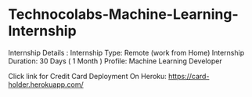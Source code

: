 # Technocolabs-Machine-Learning-Internship
Internship Details : Internship Type: Remote (work from Home) Internship Duration: 30 Days ( 1 Month ) Profile: Machine Learning Developer

Click link for Credit Card Deployment On Heroku:
 https://card-holder.herokuapp.com/
